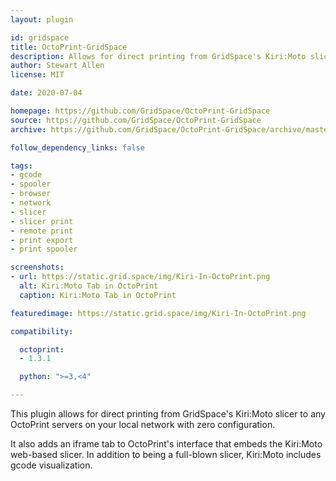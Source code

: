 ```yaml
---
layout: plugin

id: gridspace
title: OctoPrint-GridSpace
description: Allows for direct printing from GridSpace's Kiri:Moto slicer
author: Stewart Allen
license: MIT

date: 2020-07-04

homepage: https://github.com/GridSpace/OctoPrint-GridSpace
source: https://github.com/GridSpace/OctoPrint-GridSpace
archive: https://github.com/GridSpace/OctoPrint-GridSpace/archive/master.zip

follow_dependency_links: false

tags:
- gcode
- spooler
- browser
- network
- slicer
- slicer print
- remote print
- print export
- print spooler

screenshots:
- url: https://static.grid.space/img/Kiri-In-OctoPrint.png
  alt: Kiri:Moto Tab in OctoPrint
  caption: Kiri:Moto Tab in OctoPrint

featuredimage: https://static.grid.space/img/Kiri-In-OctoPrint.png

compatibility:

  octoprint:
  - 1.3.1

  python: ">=3,<4"

---
```


This plugin allows for direct printing from GridSpace's Kiri:Moto slicer
to any OctoPrint servers on your local network with zero configuration.

It also adds an iframe tab to OctoPrint's interface that embeds the
Kiri:Moto web-based slicer. In addition to being a full-blown slicer,
Kiri:Moto includes gcode visualization.
